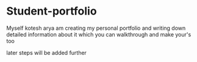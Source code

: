 
# Student-portfolio
Myself kotesh arya
am creating my personal portfolio and writing down detailed information about it which you can walkthrough and make your's too
 
 later steps will be added further